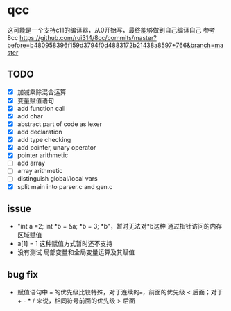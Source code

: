 <!--
 * @Author: QQYYHH
 * @Date: 2022-04-10 14:42:47
 * @LastEditTime: 2022-05-09 16:08:29
 * @LastEditors: QQYYHH
 * @Description: 
 * @FilePath: /pwn/qcc/README.md
 * welcome to my github: https://github.com/QQYYHH
-->
# qcc
这可能是一个支持c11的编译器，从0开始写，最终能够做到自己编译自己
参考 8cc
https://github.com/rui314/8cc/commits/master?before=b480958396f159d3794f0d4883172b21438a8597+766&branch=master<br>


## TODO
- [x] 加减乘除混合运算
- [x] 变量赋值语句
- [x] add function call
- [x] add char
- [x] abstract part of code as lexer
- [x] add declaration
- [x] add type checking
- [x] add pointer, unary operator
- [x] pointer arithmetic
- [ ] add array
- [ ] array arithmetic
- [ ] distinguish global/local vars
- [x] split main into parser.c and gen.c

## issue
- "int a =2; int \*b = &a; \*b = 3; \*b"，暂时无法对\*b这种 通过指针访问的内存区域赋值
- a[1] = 1 这种赋值方式暂时还不支持
- 没有测试 局部变量和全局变量运算及其赋值

## bug fix
- 赋值语句中 `=` 的优先级比较特殊，对于连续的`=`，前面的优先级 < 后面；对于+ - * / 来说，相同符号前面的优先级 > 后面